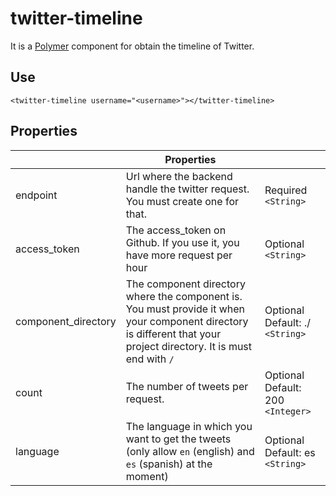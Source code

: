 # twitter-timeline

It is a [Polymer](https://www.polymer-project.org/1.0/) component for obtain the timeline of Twitter.

## Use
`<twitter-timeline username="<username>"></twitter-timeline>`

## Properties

|                     | Properties                                                                                                                                   |                                   |
|---------------------|---------------------------------------------------------------------------------------------------------------------------------------------|-----------------------------------|
| endpoint            | Url where the backend handle the twitter request. You must create one for that.                                                                                      | Required  `<String>`                |
| access_token               | The access_token on Github. If you use it, you have more request per hour                                                                   | Optional `<String>`               |
| component_directory | The component directory where the component is. You must provide it when your component directory is different that your project directory. It is must end with `/`| Optional Default: ./  `<String>`               |
| count            | The number of tweets per request.                                                                                                           | Optional Default: 200  `<Integer>` |
| language            | The language in which you want to get the tweets (only allow `en` (english) and `es` (spanish) at the moment)                                | Optional Default: es `<String>`   |


